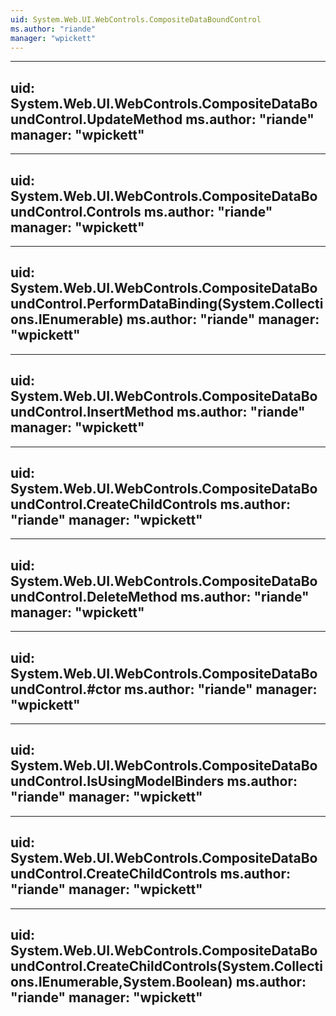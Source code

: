 ```yaml
---
uid: System.Web.UI.WebControls.CompositeDataBoundControl
ms.author: "riande"
manager: "wpickett"
---
```


---
uid: System.Web.UI.WebControls.CompositeDataBoundControl.UpdateMethod
ms.author: "riande"
manager: "wpickett"
---

---
uid: System.Web.UI.WebControls.CompositeDataBoundControl.Controls
ms.author: "riande"
manager: "wpickett"
---

---
uid: System.Web.UI.WebControls.CompositeDataBoundControl.PerformDataBinding(System.Collections.IEnumerable)
ms.author: "riande"
manager: "wpickett"
---

---
uid: System.Web.UI.WebControls.CompositeDataBoundControl.InsertMethod
ms.author: "riande"
manager: "wpickett"
---

---
uid: System.Web.UI.WebControls.CompositeDataBoundControl.CreateChildControls
ms.author: "riande"
manager: "wpickett"
---

---
uid: System.Web.UI.WebControls.CompositeDataBoundControl.DeleteMethod
ms.author: "riande"
manager: "wpickett"
---

---
uid: System.Web.UI.WebControls.CompositeDataBoundControl.#ctor
ms.author: "riande"
manager: "wpickett"
---

---
uid: System.Web.UI.WebControls.CompositeDataBoundControl.IsUsingModelBinders
ms.author: "riande"
manager: "wpickett"
---

---
uid: System.Web.UI.WebControls.CompositeDataBoundControl.CreateChildControls
ms.author: "riande"
manager: "wpickett"
---

---
uid: System.Web.UI.WebControls.CompositeDataBoundControl.CreateChildControls(System.Collections.IEnumerable,System.Boolean)
ms.author: "riande"
manager: "wpickett"
---
